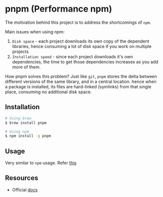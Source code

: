 # pnpm (Performance npm)

The motivation behind this project is to address the shortcomings of `npm`.

Main issues when using npm:

1. `Disk space` - each project downloads its own copy of the dependent libraries, hence consuming a lot of disk space if you work on multiple projects
2. `Installation speed` - since each project downloads it's own dependencies, the time to get those dependencies increases as you add more of them.

How pnpm solves this problem?
Just like `git`, `pnpm` stores the delta between different versions of the same library, and in a central location. hence when a package is installed, its files are hard-linked (symlinks) from that single place, consuming no additional disk space.

## Installation

```sh
# Using brew
$ brew install pnpm

# Using npm
$ npm install -g pnpm
```

## Usage

Very similar to `npm` usage. Refer [this](https://pnpm.io/pnpm-cli)

## Resources

- Official [docs](https://pnpm.io/motivation)
